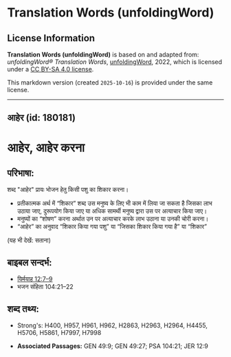 # Translation Words (unfoldingWord)

## License Information

**Translation Words (unfoldingWord)** is based on and adapted from: _unfoldingWord® Translation Words_, [unfoldingWord](https://unfoldingword.org/utw), 2022, which is licensed under a [CC BY-SA 4.0 license](https://creativecommons.org/licenses/by-sa/4.0/legalcode.en).

This markdown version (created `2025-10-16`) is provided under the same license.



--------------------------------

## आहेर (id: 180181)

आहेर, आहेर करना
===============

परिभाषा:
--------

शब्द "आहेर" प्रायः भोजन हेतु किसी पशु का शिकार करना।

* प्रतीकात्मक अर्थ में “शिकार” शब्द उस मनुष्य के लिए भी काम में लिया जा सकता है जिसका लाभ उठाया जाए, दुरूपयोग किया जाए या अधिक सामर्थी मनुष्य द्वारा उस पर अत्याचार किया जाए।
* मनुष्यों का “शोषण” करना अर्थात उन पर अत्याचार करके लाभ उठाना या उनकी चोरी करना।
* “आहेर” का अनुवाद “शिकार किया गया पशु” या “जिसका शिकार किया गया है” या “शिकार”

(यह भी देखें: सताना)

बाइबल सन्दर्भ:
--------------

* [यिर्मयाह 12:7–9](https://ref.ly/Jer12:7-Jer12:9)
* भजन संहिता 104:21–22

शब्द तथ्य:
----------

* Strong's: H400, H957, H961, H962, H2863, H2963, H2964, H4455, H5706, H5861, H7997, H7998

* **Associated Passages:** GEN 49:9; GEN 49:27; PSA 104:21; JER 12:9

